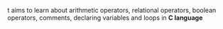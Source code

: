 t aims to learn about arithmetic operators, relational operators, boolean operators, comments, declaring variables and loops in **C language**
